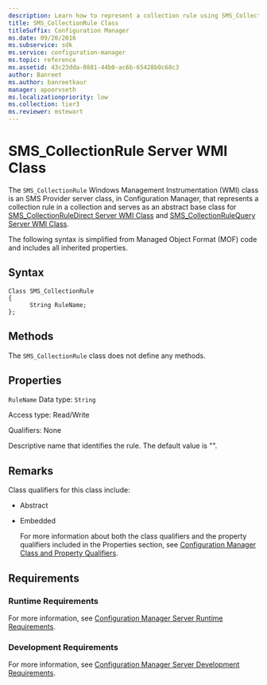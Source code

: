 ```yaml
---
description: Learn how to represent a collection rule using SMS_CollectionRule class in Configuration Manager.
title: SMS_CollectionRule Class
titleSuffix: Configuration Manager
ms.date: 09/20/2016
ms.subservice: sdk
ms.service: configuration-manager
ms.topic: reference
ms.assetid: 43c23dda-0881-44b0-ac6b-65428b0c68c3
author: Banreet
ms.author: banreetkaur
manager: apoorvseth
ms.localizationpriority: low
ms.collection: tier3
ms.reviewer: mstewart
---
```

# SMS_CollectionRule Server WMI Class
The `SMS_CollectionRule` Windows Management Instrumentation (WMI) class is an SMS Provider server class, in Configuration Manager, that represents a collection rule in a collection and serves as an abstract base class for [SMS_CollectionRuleDirect Server WMI Class](../../../../../develop/reference/core/clients/collections/sms_collectionruledirect-server-wmi-class.md) and [SMS_CollectionRuleQuery Server WMI Class](../../../../../develop/reference/core/clients/collections/sms_collectionrulequery-server-wmi-class.md).

 The following syntax is simplified from Managed Object Format (MOF) code and includes all inherited properties.

## Syntax

```
Class SMS_CollectionRule
{
      String RuleName;
};
```

## Methods
 The `SMS_CollectionRule` class does not define any methods.

## Properties
 `RuleName`
 Data type: `String`

 Access type: Read/Write

 Qualifiers: None

 Descriptive name that identifies the rule. The default value is "".

## Remarks
 Class qualifiers for this class include:

- Abstract

- Embedded

  For more information about both the class qualifiers and the property qualifiers included in the Properties section, see [Configuration Manager Class and Property Qualifiers](../../../../../develop/reference/misc/class-and-property-qualifiers.md).

## Requirements

### Runtime Requirements
 For more information, see [Configuration Manager Server Runtime Requirements](../../../../../develop/core/reqs/server-runtime-requirements.md).

### Development Requirements
 For more information, see [Configuration Manager Server Development Requirements](../../../../../develop/core/reqs/server-development-requirements.md).
